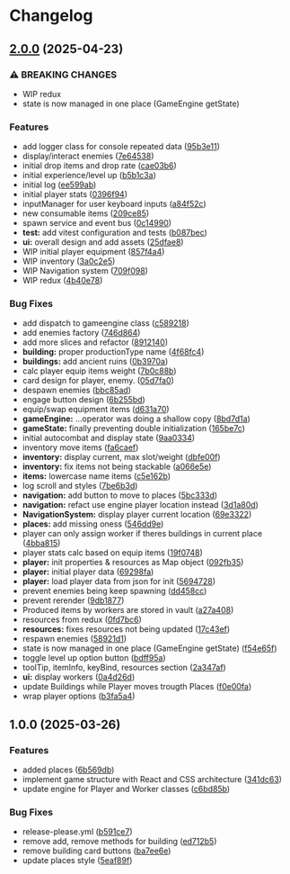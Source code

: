 # Changelog

## [2.0.0](https://github.com/empirefx/idler/compare/v1.0.0...v2.0.0) (2025-04-23)


### ⚠ BREAKING CHANGES

* WIP redux
* state is now managed in one place (GameEngine getState)

### Features

* add logger class for console repeated data ([95b3e11](https://github.com/empirefx/idler/commit/95b3e11d84938fe344fef31a1a7e372c1c506f6c))
* display/interact enemies ([7e64538](https://github.com/empirefx/idler/commit/7e645385f706945502aed184fd5822e82d1b75ec))
* initial drop items and drop rate ([cae03b6](https://github.com/empirefx/idler/commit/cae03b682814bd227c04fd2d51dd044b532326c5))
* initial experience/level up ([b5b1c3a](https://github.com/empirefx/idler/commit/b5b1c3a0c73234d04a0ecc942ed646836c28d3b8))
* initial log ([ee599ab](https://github.com/empirefx/idler/commit/ee599ab0d033303f49d39474b408c0d0de6cfe96))
* initial player stats ([0396f94](https://github.com/empirefx/idler/commit/0396f94e4d295c024663c2aef75dc0593ee3d5ec))
* inputManager for user keyboard inputs ([a84f52c](https://github.com/empirefx/idler/commit/a84f52ccdc9ab9c5e0b69155068f8eee7ad362b3))
* new consumable items ([209ce85](https://github.com/empirefx/idler/commit/209ce851a984b9f707cc2dee33979f701518a03d))
* spawn service and event bus ([0c14990](https://github.com/empirefx/idler/commit/0c149904d58df31cb4b07e5f9f4c5fb54129f6fa))
* **test:** add vitest configuration and tests ([b087bec](https://github.com/empirefx/idler/commit/b087becde9077dea5eb6bd1947099a20c9f6c8bd))
* **ui:** overall design and add assets ([25dfae8](https://github.com/empirefx/idler/commit/25dfae804871aceb39f3d7e5172d4463347f1273))
* WIP initial player equipment ([857f4a4](https://github.com/empirefx/idler/commit/857f4a4d4a6b5800741d5c3f6a6da830cfc61513))
* WIP inventory ([3a0c2e5](https://github.com/empirefx/idler/commit/3a0c2e5f034475304eb9b70d972cf1a2e5cae6f7))
* WIP Navigation system ([709f098](https://github.com/empirefx/idler/commit/709f098963602b85d1ba2c2787b447be37ba7a76))
* WIP redux ([4b40e78](https://github.com/empirefx/idler/commit/4b40e78e8188d80249e1b0e472b8e0401c751f2d))


### Bug Fixes

* add dispatch to gameengine class ([c589218](https://github.com/empirefx/idler/commit/c589218763a896d3a2385090f3049ed6ed4aaf84))
* add enemies factory ([746d864](https://github.com/empirefx/idler/commit/746d8646c15050ef7e72fa29494880b1887087fa))
* add more slices and refactor ([8912140](https://github.com/empirefx/idler/commit/8912140355727733b3fc309a7b8e390297f3a478))
* **building:** proper productionType name ([4f68fc4](https://github.com/empirefx/idler/commit/4f68fc436ae6b23b840ed947f78e4d9a404f833e))
* **buildings:** add ancient ruins ([0b3970a](https://github.com/empirefx/idler/commit/0b3970a18cd998be6c2d5d9d2f1b7a0371d49b42))
* calc player equip items weight ([7b0c88b](https://github.com/empirefx/idler/commit/7b0c88bddeb86466f53c949f1f823cb05b2a5be1))
* card design for player, enemy. ([05d7fa0](https://github.com/empirefx/idler/commit/05d7fa0a926edbc3dcd61f29e35faeb9f4e6e829))
* despawn enemies ([bbc85ad](https://github.com/empirefx/idler/commit/bbc85adbdfe3648769b37b5475a14cba60223567))
* engage button design ([6b255bd](https://github.com/empirefx/idler/commit/6b255bd65b355e9426053138cbe7490390357113))
* equip/swap equipment items ([d631a70](https://github.com/empirefx/idler/commit/d631a703d6b00aaf3cf2e85c14210d7c72cc5475))
* **gameEngine:** ...operator was doing a shallow copy ([8bd7d1a](https://github.com/empirefx/idler/commit/8bd7d1aab9216cd99b62a06c3125c39430c53949))
* **gameState:** finally preventing double initialization ([165be7c](https://github.com/empirefx/idler/commit/165be7cd0896802ef59c636666a3ff1580ace0fd))
* initial autocombat and display state ([9aa0334](https://github.com/empirefx/idler/commit/9aa0334e138996c1043204dbdd9474fac20fc1b5))
* inventory move items ([fa6caef](https://github.com/empirefx/idler/commit/fa6caef2a812d1a8ec9135773e3581c7e05f48db))
* **inventory:** display current, max slot/weight ([dbfe00f](https://github.com/empirefx/idler/commit/dbfe00f738fdf389ab679a53ffd7fdbd85a1f807))
* **inventory:** fix items not being stackable ([a066e5e](https://github.com/empirefx/idler/commit/a066e5eca5cb397266d22b121916aed69ea904bd))
* **items:** lowercase name items ([c5e162b](https://github.com/empirefx/idler/commit/c5e162b33d79218e39afde1e3e0e8bd9d8749d26))
* log scroll and styles ([7be6b3d](https://github.com/empirefx/idler/commit/7be6b3d3ee6cbc28991e003cf10bdd6b0417d69d))
* **navigation:** add button to move to places ([5bc333d](https://github.com/empirefx/idler/commit/5bc333daa05d41b11827cfe047b324397fdf3036))
* **navigation:** refact use engine player location instead ([3d1a80d](https://github.com/empirefx/idler/commit/3d1a80daf10a1bded7a0268c08abbece55de4c05))
* **NavigationSystem:** display player current location ([69e3322](https://github.com/empirefx/idler/commit/69e3322cec77eedbbfd62fac624d0ce0c3b9672d))
* **places:** add missing oness ([546dd9e](https://github.com/empirefx/idler/commit/546dd9e21c17e1de0c1492343a43834f0ca0cc79))
* player can only assign worker if theres buildings in current place ([4bba815](https://github.com/empirefx/idler/commit/4bba8156ce7ce2a97aa2d81f76775bf4c7ae471b))
* player stats calc based on equip items ([19f0748](https://github.com/empirefx/idler/commit/19f0748c2725f95c3356ef236ad9d52e43ab9686))
* **player:** init properties & resources as Map object ([092fb35](https://github.com/empirefx/idler/commit/092fb35e09e30bdc7d7c5285a9922d9091e50c3f))
* **player:** initial player data ([69298fa](https://github.com/empirefx/idler/commit/69298fab5b86e5b5cb79d62db186c535fc202b03))
* **player:** load player data from json for init ([5694728](https://github.com/empirefx/idler/commit/5694728167ccef4b5bfb29fc7fc30888e6840dc2))
* prevent enemies being keep spawning ([dd458cc](https://github.com/empirefx/idler/commit/dd458cc4d6fdd54f54d9eda2d34b03e0d7b4d2cb))
* prevent rerender ([9db1877](https://github.com/empirefx/idler/commit/9db18776cd17d619efb2be910b5d119bccd220d2))
* Produced items by workers are stored in vault ([a27a408](https://github.com/empirefx/idler/commit/a27a40855b9b26670937cd44ec8235dca4cd8552))
* resources from redux ([0fd7bc6](https://github.com/empirefx/idler/commit/0fd7bc679ad92d3d9c95beedf9aae0960ddebc16))
* **resources:** fixes resources not being updated ([17c43ef](https://github.com/empirefx/idler/commit/17c43ef287cc9d43d0689cc1bc945d345ddcecea))
* respawn enemies ([58921d1](https://github.com/empirefx/idler/commit/58921d176dcff75d3d5ef033b22c5685b8698156))
* state is now managed in one place (GameEngine getState) ([f54e65f](https://github.com/empirefx/idler/commit/f54e65f987da8a605f093967ea5dc436e07f2c17))
* toggle level up option button ([bdff95a](https://github.com/empirefx/idler/commit/bdff95aadc55536f883e5b91070aa2cab41fd76f))
* toolTip, itemInfo, keyBind, resources section ([2a347af](https://github.com/empirefx/idler/commit/2a347af4550da4205a85f05e740e4ad335b287af))
* **ui:** display workers ([0a4d26d](https://github.com/empirefx/idler/commit/0a4d26dd6faf287b8fdb72691f187f30d7e2b76b))
* update Buildings while Player moves trougth Places ([f0e00fa](https://github.com/empirefx/idler/commit/f0e00fa6235c3e46bb5dde80cdcaad58ad21604d))
* wrap player options ([b3fa5a4](https://github.com/empirefx/idler/commit/b3fa5a4dabadf23de8a7e8575973e0e9b4f74e47))

## 1.0.0 (2025-03-26)


### Features

* added places ([6b569db](https://github.com/empirefx/idler/commit/6b569dbae8c6b942ff8950a17278e78e8d76c34e))
* implement game structure with React and CSS architecture ([341dc63](https://github.com/empirefx/idler/commit/341dc6374122da6d60dc34a5818000339f1fed51))
* update engine for Player and Worker classes ([c6bd85b](https://github.com/empirefx/idler/commit/c6bd85b249241c3459686b2f8e3edca4fbc206c0))


### Bug Fixes

* release-please.yml ([b591ce7](https://github.com/empirefx/idler/commit/b591ce7d5f61636c236df0df97a57d8158f420e0))
* remove add, remove methods for building ([ed712b5](https://github.com/empirefx/idler/commit/ed712b539b4e65d6cfbd28f9355f27140bc924bb))
* remove building card buttons ([ba7ee6e](https://github.com/empirefx/idler/commit/ba7ee6e3950f6d1c6b279aba7dc1df430250f90f))
* update places style ([5eaf89f](https://github.com/empirefx/idler/commit/5eaf89f43c5a59f40da010964e8804e76e25decb))
